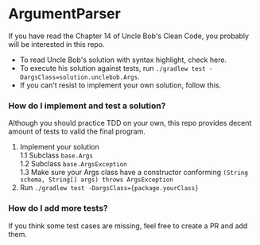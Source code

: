 # ArgumentParser
If you have read the Chapter 14 of Uncle Bob's Clean Code, you probably will be interested in this repo.

- To read Uncle Bob's solution with syntax highlight, check here.
- To execute his solution against tests, run `./gradlew test -DargsClass=solution.unclebob.Args`.
- If you can't resist to implement your own solution, follow this. 

### How do I implement and test a solution?
Although you should practice TDD on your own, this repo provides decent amount of tests to valid the final program.

1. Implement your solution  
    1.1 Subclass `base.Args`  
    1.2 Subclass `base.ArgsException`  
    1.3 Make sure your Args class have a constructor conforming `(String schema, String[] args) throws ArgsException`   
2. Run `./gradlew test -DargsClass={package.yourClass}`

### How do I add more tests?
If you think some test cases are missing, feel free to create a PR and add them.
